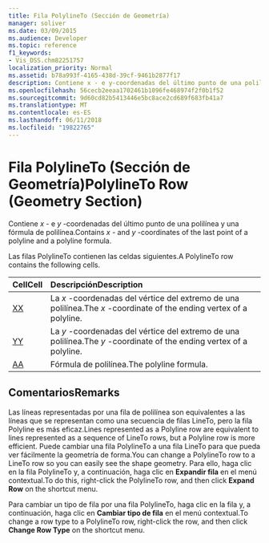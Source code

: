 ```yaml
---
title: Fila PolylineTo (Sección de Geometría)
manager: soliver
ms.date: 03/09/2015
ms.audience: Developer
ms.topic: reference
f1_keywords:
- Vis_DSS.chm82251757
localization_priority: Normal
ms.assetid: b78a993f-4165-438d-39cf-9461b2877f17
description: Contiene x - e y-coordenadas del último punto de una polilínea y una fórmula de polilínea.
ms.openlocfilehash: 56cecb2eeaa1702461b1096fe468974f2f0b1f52
ms.sourcegitcommit: 9d60cd82b5413446e5bc8ace2cd689f683fb41a7
ms.translationtype: MT
ms.contentlocale: es-ES
ms.lasthandoff: 06/11/2018
ms.locfileid: "19822765"
---
```

# <a name="polylineto-row-geometry-section"></a><span data-ttu-id="41b9c-103">Fila PolylineTo (Sección de Geometría)</span><span class="sxs-lookup"><span data-stu-id="41b9c-103">PolylineTo Row (Geometry Section)</span></span>

<span data-ttu-id="41b9c-104">Contiene *x* - e *y* -coordenadas del último punto de una polilínea y una fórmula de polilínea.</span><span class="sxs-lookup"><span data-stu-id="41b9c-104">Contains  *x*  - and  *y*  -coordinates of the last point of a polyline and a polyline formula.</span></span> 
  
<span data-ttu-id="41b9c-105">Las filas PolylineTo contienen las celdas siguientes.</span><span class="sxs-lookup"><span data-stu-id="41b9c-105">A PolylineTo row contains the following cells.</span></span>
  
|<span data-ttu-id="41b9c-106">**Cell**</span><span class="sxs-lookup"><span data-stu-id="41b9c-106">**Cell**</span></span>|<span data-ttu-id="41b9c-107">**Descripción**</span><span class="sxs-lookup"><span data-stu-id="41b9c-107">**Description**</span></span>|
|:-----|:-----|
|[<span data-ttu-id="41b9c-108">X</span><span class="sxs-lookup"><span data-stu-id="41b9c-108">X</span></span>](x-cell-geometry-section.md) <br/> |<span data-ttu-id="41b9c-109">La *x* -coordenadas del vértice del extremo de una polilínea.</span><span class="sxs-lookup"><span data-stu-id="41b9c-109">The  *x*  -coordinate of the ending vertex of a polyline.</span></span>  <br/> |
|[<span data-ttu-id="41b9c-110">Y</span><span class="sxs-lookup"><span data-stu-id="41b9c-110">Y</span></span>](y-cell-geometry-section.md) <br/> |<span data-ttu-id="41b9c-111">La *y* -coordenadas del vértice del extremo de una polilínea.</span><span class="sxs-lookup"><span data-stu-id="41b9c-111">The  *y*  -coordinate of the ending vertex of a polyline.</span></span>  <br/> |
|[<span data-ttu-id="41b9c-112">A</span><span class="sxs-lookup"><span data-stu-id="41b9c-112">A</span></span>](a-cell-geometry-section.md) <br/> |<span data-ttu-id="41b9c-113">Fórmula de polilínea.</span><span class="sxs-lookup"><span data-stu-id="41b9c-113">The polyline formula.</span></span>  <br/> |
   
## <a name="remarks"></a><span data-ttu-id="41b9c-114">Comentarios</span><span class="sxs-lookup"><span data-stu-id="41b9c-114">Remarks</span></span>

<span data-ttu-id="41b9c-115">Las líneas representadas por una fila de polilínea son equivalentes a las líneas que se representan como una secuencia de filas LineTo, pero la fila Polyline es más eficaz.</span><span class="sxs-lookup"><span data-stu-id="41b9c-115">Lines represented as a Polyline row are equivalent to lines represented as a sequence of LineTo rows, but a Polyline row is more efficient.</span></span> <span data-ttu-id="41b9c-116">Puede cambiar una fila PolylineTo a una fila LineTo para que pueda ver fácilmente la geometría de forma.</span><span class="sxs-lookup"><span data-stu-id="41b9c-116">You can change a PolylineTo row to a LineTo row so you can easily see the shape geometry.</span></span> <span data-ttu-id="41b9c-117">Para ello, haga clic en la fila PolylineTo y, a continuación, haga clic en **Expandir fila** en el menú contextual.</span><span class="sxs-lookup"><span data-stu-id="41b9c-117">To do this, right-click the PolylineTo row, and then click **Expand Row** on the shortcut menu.</span></span> 
  
<span data-ttu-id="41b9c-118">Para cambiar un tipo de fila por una fila PolylineTo, haga clic en la fila y, a continuación, haga clic en **Cambiar tipo de fila** en el menú contextual.</span><span class="sxs-lookup"><span data-stu-id="41b9c-118">To change a row type to a PolylineTo row, right-click the row, and then click **Change Row Type** on the shortcut menu.</span></span> 
  

